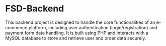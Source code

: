 # FSD-Backend
This backend project is designed to handle the core functionalities of an e-commerce platform, including user authentication (login/registration) and payment form data handling. It is built using PHP and interacts with a MySQL database to store and retrieve user and order data securely.
